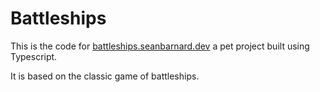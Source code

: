 # Battleships

This is the code for [battleships.seanbarnard.dev](https://battleships.seanbarnard.dev) a pet project built using Typescript.

It is based on the classic game of battleships.
